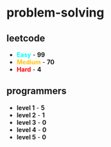 # problem-solving

## leetcode

- <span style="color :  #00ffff">**Easy**</span> - **99**
- <span style="color :  #ffc20e">**Medium**</span> - **70**
- <span style="color :  red">**Hard**</span> - **4**

## programmers

- **level 1** - **5**
- **level 2** - **1**
- **level 3** - **0**
- **level 4** - **0**
- **level 5** - **0**
